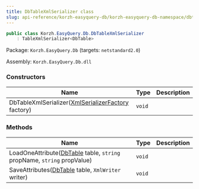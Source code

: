 ```yaml
---
title: DbTableXmlSerializer class
slug: api-reference/korzh-easyquery-db/korzh-easyquery-db-namespace/dbtablexmlserializer-class
---
```

```csharp
public class Korzh.EasyQuery.Db.DbTableXmlSerializer
    : TableXmlSerializer<DbTable>

```
Package: `Korzh.EasyQuery.Db` (targets: `netstandard2.0`)

Assembly: `Korzh.EasyQuery.Db.dll`

### Constructors

| Name | Type | Description | 
| --- | --- | --- | 
| DbTableXmlSerializer([XmlSerializerFactory](api-reference/korzh-easyquery/korzh-easyquery-namespace/xmlserializerfactory-class) factory) | `void` |  | 


### Methods

| Name | Type | Description | 
| --- | --- | --- | 
| LoadOneAttribute([DbTable](api-reference/korzh-easyquery-db/korzh-easyquery-db-namespace/dbtable-class) table, `string` propName, `string` propValue) | `void` |  | 
| SaveAttributes([DbTable](api-reference/korzh-easyquery-db/korzh-easyquery-db-namespace/dbtable-class) table, `XmlWriter` writer) | `void` |  |
